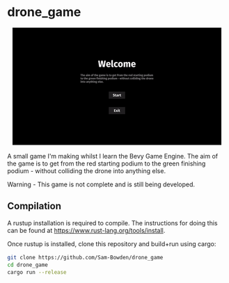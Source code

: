 # drone_game

<p align="center">
  <img src="demo.gif" alt="animated" />
</p>

A small game I'm making whilst I learn the Bevy Game Engine. The aim of the game is to get from the red starting podium to the green finishing podium - without colliding the drone into anything else.

Warning - This game is not complete and is still being developed.

## Compilation

A rustup installation is required to compile. The instructions for doing this can be found at https://www.rust-lang.org/tools/install.

Once rustup is installed, clone this repository and build+run using cargo:
```bash
git clone https://github.com/Sam-Bowden/drone_game
cd drone_game
cargo run --release
```
